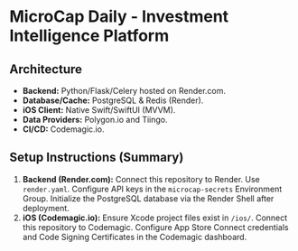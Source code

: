 # MicroCap Daily - Investment Intelligence Platform

## Architecture
- **Backend:** Python/Flask/Celery hosted on Render.com.
- **Database/Cache:** PostgreSQL & Redis (Render).
- **iOS Client:** Native Swift/SwiftUI (MVVM).
- **Data Providers:** Polygon.io and Tiingo.
- **CI/CD:** Codemagic.io.

## Setup Instructions (Summary)

1. **Backend (Render.com):** Connect this repository to Render. Use `render.yaml`. Configure API keys in the `microcap-secrets` Environment Group. Initialize the PostgreSQL database via the Render Shell after deployment.
2. **iOS (Codemagic.io):** Ensure Xcode project files exist in `/ios/`. Connect this repository to Codemagic. Configure App Store Connect credentials and Code Signing Certificates in the Codemagic dashboard.
